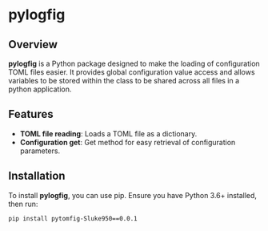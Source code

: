 # pylogfig

## Overview

**pylogfig** is a Python package designed to make the loading of configuration TOML files easier. It provides global configuration value access and allows variables to be stored within the class to be shared across all files in a python application.

## Features

- **TOML file reading**: Loads a TOML file as a dictionary.
- **Configuration get**: Get method for easy retrieval of configuration parameters.

## Installation

To install **pylogfig**, you can use pip. Ensure you have Python 3.6+ installed, then run:

```bash
pip install pytomfig-Sluke950==0.0.1
